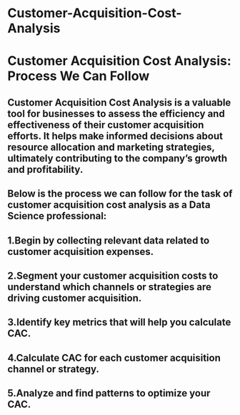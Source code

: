 # Customer-Acquisition-Cost-Analysis
# Customer Acquisition Cost Analysis: Process We Can Follow
## Customer Acquisition Cost Analysis is a valuable tool for businesses to assess the efficiency and effectiveness of their customer acquisition efforts. It helps make informed decisions about resource allocation and marketing strategies, ultimately contributing to the company’s growth and profitability.

## Below is the process we can follow for the task of customer acquisition cost analysis as a Data Science professional:

## 1.Begin by collecting relevant data related to customer acquisition expenses.
## 2.Segment your customer acquisition costs to understand which channels or strategies are driving customer acquisition.
## 3.Identify key metrics that will help you calculate CAC.
## 4.Calculate CAC for each customer acquisition channel or strategy.
## 5.Analyze and find patterns to optimize your CAC.
